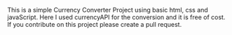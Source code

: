 This is a simple Currency Converter Project using basic html, css and javaScript. Here I used currencyAPI for the conversion and it is free of cost. If you contribute on this project please create a pull request.